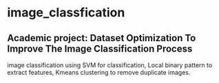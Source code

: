 # image_classfication
## Academic project: Dataset Optimization To Improve The Image Classification Process
image classification using SVM for classification, Local binary pattern to extract features, Kmeans clustering to remove duplicate images.
